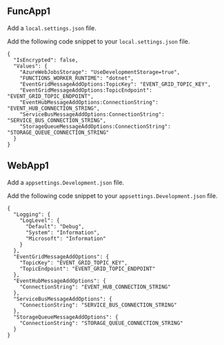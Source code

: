 ## FuncApp1

Add a `local.settings.json` file.

Add the following code snippet to your `local.settings.json` file.

```
{
  "IsEncrypted": false,
  "Values": {
    "AzureWebJobsStorage": "UseDevelopmentStorage=true",
    "FUNCTIONS_WORKER_RUNTIME": "dotnet",
    "EventGridMessageAddOptions:TopicKey": "EVENT_GRID_TOPIC_KEY",
    "EventGridMessageAddOptions:TopicEndpoint": "EVENT_GRID_TOPIC_ENDPOINT",
    "EventHubMessageAddOptions:ConnectionString": "EVENT_HUB_CONNECTION_STRING",
    "ServiceBusMessageAddOptions:ConnectionString": "SERVICE_BUS_CONNECTION_STRING",
    "StorageQueueMessageAddOptions:ConnectionString": "STORAGE_QUEUE_CONNECTION_STRING"
  }
}
```

## WebApp1

Add a `appsettings.Development.json` file.

Add the following code snippet to your `appsettings.Development.json` file.

```
{
  "Logging": {
    "LogLevel": {
      "Default": "Debug",
      "System": "Information",
      "Microsoft": "Information"
    }
  },
  "EventGridMessageAddOptions": {
    "TopicKey": "EVENT_GRID_TOPIC_KEY",
    "TopicEndpoint": "EVENT_GRID_TOPIC_ENDPOINT"
  },
  "EventHubMessageAddOptions": {
    "ConnectionString": "EVENT_HUB_CONNECTION_STRING"
  },
  "ServiceBusMessageAddOptions": {
    "ConnectionString": "SERVICE_BUS_CONNECTION_STRING"
  },
  "StorageQueueMessageAddOptions": {
    "ConnectionString": "STORAGE_QUEUE_CONNECTION_STRING"
  }
}
```